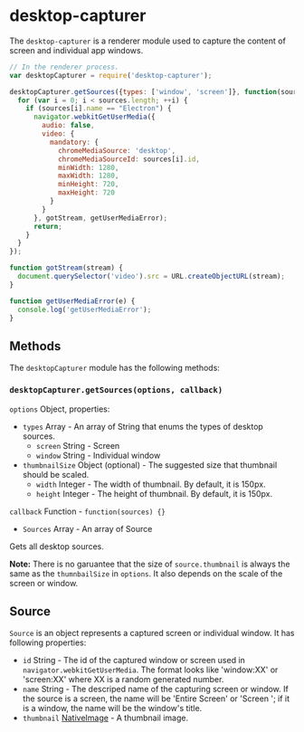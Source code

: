 # desktop-capturer

The `desktop-capturer` is a renderer module used to capture the content of
screen and individual app windows.

```javascript
// In the renderer process.
var desktopCapturer = require('desktop-capturer');

desktopCapturer.getSources({types: ['window', 'screen']}, function(sources) {
  for (var i = 0; i < sources.length; ++i) {
    if (sources[i].name == "Electron") {
      navigator.webkitGetUserMedia({
        audio: false,
        video: {
          mandatory: {
            chromeMediaSource: 'desktop',
            chromeMediaSourceId: sources[i].id,
            minWidth: 1280,
            maxWidth: 1280,
            minHeight: 720,
            maxHeight: 720
          }
        }
      }, gotStream, getUserMediaError);
      return;
    }
  }
});

function gotStream(stream) {
  document.querySelector('video').src = URL.createObjectURL(stream);
}

function getUserMediaError(e) {
  console.log('getUserMediaError');
}
```

## Methods

The `desktopCapturer` module has the following methods:

### `desktopCapturer.getSources(options, callback)`

`options` Object, properties:
* `types` Array - An array of String that enums the types of desktop sources.
  * `screen` String - Screen
  * `window` String - Individual window
* `thumbnailSize` Object (optional) - The suggested size that thumbnail should
  be scaled.
  * `width` Integer - The width of thumbnail. By default, it is 150px.
  * `height` Integer - The height of thumbnail. By default, it is 150px.

`callback` Function - `function(sources) {}`

* `Sources` Array - An array of Source

Gets all desktop sources.

**Note:** There is no garuantee that the size of `source.thumbnail` is always
the same as the `thumnbailSize` in `options`. It also depends on the scale of
the screen or window.

## Source

`Source` is an object represents a captured screen or individual window. It has
following properties:

* `id` String - The id of the captured window or screen used in
  `navigator.webkitGetUserMedia`. The format looks like 'window:XX' or
  'screen:XX' where XX is a random generated number.
* `name` String - The descriped name of the capturing screen or window. If the
  source is a screen, the name will be 'Entire Screen' or 'Screen <index>'; if
  it is a window, the name will be the window's title.
* `thumbnail` [NativeImage](NativeImage.md) - A thumbnail image.
